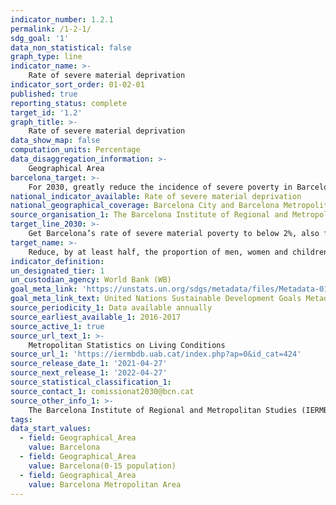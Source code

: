 ```yaml
---
indicator_number: 1.2.1
permalink: /1-2-1/
sdg_goal: '1'
data_non_statistical: false
graph_type: line
indicator_name: >-
    Rate of severe material deprivation
indicator_sort_order: 01-02-01
published: true
reporting_status: complete
target_id: '1.2'
graph_title: >-
    Rate of severe material deprivation
data_show_map: false
computation_units: Percentage
data_disaggregation_information: >-
    Geographical Area
barcelona_target: >-
    For 2030, greatly reduce the incidence of severe poverty in Barcelona, especially among younger people, while also ensuring that it does not disproportionately affect certain territories
national_indicator_available: Rate of severe material deprivation
national_geographical_coverage: Barcelona City and Barcelona Metropolitan Area
source_organisation_1: The Barcelona Institute of Regional and Metropolitan Studies (IERMB)
target_line_2030: >-
    Get Barcelona’s rate of severe material poverty to below 2%, also for the population under the age of 16, and to below 3% for the Barcelona Metropolitan Area as a whole
target_name: >-
    Reduce, by at least half, the proportion of men, women and children of all ages living in poverty, in all of its dimensions, in accordance with national definitions
indicator_definition:
un_designated_tier: 1
un_custodian_agency: World Bank (WB)
goal_meta_link: 'https://unstats.un.org/sdgs/metadata/files/Metadata-01-02-01.pdf'
goal_meta_link_text: United Nations Sustainable Development Goals Metadata (pdf 894kB)
source_periodicity_1: Data available annually
source_earliest_available_1: 2016-2017
source_active_1: true
source_url_text_1: >-
    Metropolitan Statistics on Living Conditions
source_url_1: 'https://iermbdb.uab.cat/index.php?ap=0&id_cat=424'
source_release_date_1: '2021-04-27'
source_next_release_1: '2022-04-27'
source_statistical_classification_1: 
source_contact_1: comissionat2030@bcn.cat
source_other_info_1: >-
    The Barcelona Institute of Regional and Metropolitan Studies (IERMB)
tags:
data_start_values:
  - field: Geographical_Area
    value: Barcelona
  - field: Geographical_Area
    value: Barcelona(0-15 population)
  - field: Geographical_Area  
    value: Barcelona Metropolitan Area
---
```

